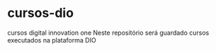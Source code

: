 # cursos-dio
cursos digital innovation one
Neste repositório será guardado cursos executados na plataforma DIO


